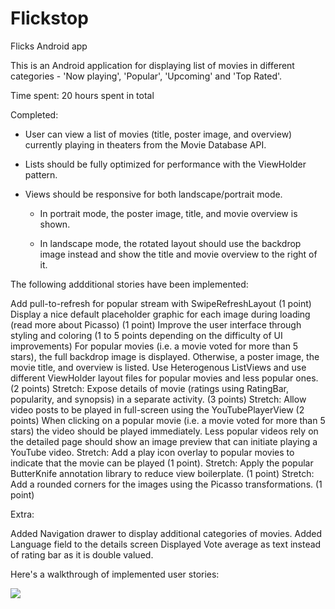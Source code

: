 # Flickstop
Flicks Android app

This is an Android application for displaying list of movies in different categories - 'Now playing', 'Popular', 'Upcoming' and 'Top Rated'.

Time spent: 20 hours spent in total

Completed:

- User can view a list of movies (title, poster image, and overview) currently playing in theaters from the Movie Database API.

- Lists should be fully optimized for performance with the ViewHolder pattern.

- Views should be responsive for both landscape/portrait mode.

  - In portrait mode, the poster image, title, and movie overview is shown.

  - In landscape mode, the rotated layout should use the backdrop image instead and show the title and movie overview to the right of it.
  
  
The following addditional stories have been implemented:

Add pull-to-refresh for popular stream with SwipeRefreshLayout (1 point)
Display a nice default placeholder graphic for each image during loading (read more about Picasso) (1 point)
Improve the user interface through styling and coloring (1 to 5 points depending on the difficulty of UI improvements)
For popular movies (i.e. a movie voted for more than 5 stars), the full backdrop image is displayed. Otherwise, a poster image, the movie title, and overview is listed. Use Heterogenous ListViews and use different ViewHolder layout files for popular movies and less popular ones. (2 points)
Stretch: Expose details of movie (ratings using RatingBar, popularity, and synopsis) in a separate activity. (3 points)
Stretch: Allow video posts to be played in full-screen using the YouTubePlayerView (2 points)
When clicking on a popular movie (i.e. a movie voted for more than 5 stars) the video should be played immediately.
Less popular videos rely on the detailed page should show an image preview that can initiate playing a YouTube video.
Stretch: Add a play icon overlay to popular movies to indicate that the movie can be played (1 point).
Stretch: Apply the popular ButterKnife annotation library to reduce view boilerplate. (1 point)
Stretch: Add a rounded corners for the images using the Picasso transformations. (1 point)

Extra:

Added Navigation drawer to display additional categories of movies.
Added Language field to the details screen
Displayed Vote average as text instead of rating bar as it is double valued.

Here's a walkthrough of implemented user stories:

<img src='https://github.com/mhareendra/Flickstop/blob/master/Flickstop_2.gif' width='' />

